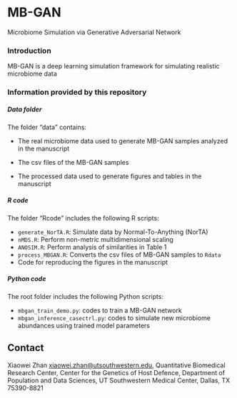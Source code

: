 # MB-GAN

Microbiome Simulation via Generative Adversarial Network

### Introduction

MB-GAN is a deep learning simulation framework for simulating realistic
microbiome data

### Information provided by this repository

##### Data folder

The folder “data” contains:

  - The real microbiome data used to generate MB-GAN samples analyzed in
    the manuscript

  - The csv files of the MB-GAN samples

  - The processed data used to generate figures and tables in the
    manuscript

##### R code

The folder “Rcode” includes the following R scripts:

  - `generate_NorTA.R`: Simulate data by Normal-To-Anything (NorTA)
  - `nMDS.R`: Perform non-metric multidimensional scaling
  - `ANOSIM.R`: Perform analysis of similarities in Table 1
  - `process_MBGAN.R`: Converts the csv files of MB-GAN samples to
    `Rdata`
  - Code for reproducing the figures in the manuscript

##### Python code

The root folder includes the following Python scripts:

  - `mbgan_train_demo.py`: codes to train a MB-GAN network
  - `mbgan_inference_casectrl.py`: codes to simulate new microbiome 
    abundances using trained model parameters
  
## Contact

Xiaowei Zhan <xiaowei.zhan@utsouthwestern.edu>, 
Quantitative Biomedical Research Center, 
Center for the Genetics of Host Defence,
Department of Population and Data Sciences,
UT Southwestern Medical Center, 
Dallas, TX 75390-8821
